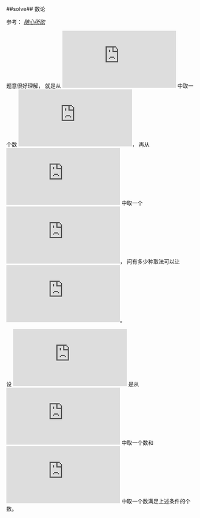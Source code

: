 ﻿##solve##
数论

参考： [_随心所欲_][1]

题意很好理解， 就是从 ![$\[a, b\]$][2] 中取一个数 ![$x$][3]， 再从 ![$\[c, d\]$][4] 中取一个 ![$y$][5]， 问有多少种取法可以让 ![$(x + y) \mod p = m$][6]。

设 ![$f(a, b)$][7] 是从 ![$\[0, a\]$][8] 中取一个数和 ![$\[0, b\]$][9] 中取一个数满足上述条件的个数。 

  [1]: http://www.cnblogs.com/xin-hua/p/3553045.html
  [2]: https://latex.codecogs.com/gif.latex?%5Ba,b%5D
  [3]: https://latex.codecogs.com/gif.latex?x
  [4]: https://latex.codecogs.com/gif.latex?%5Bc,d%5D
  [5]: https://latex.codecogs.com/gif.latex?y
  [6]: https://latex.codecogs.com/gif.latex?%28x&plus;y%29%5Cmod&space;p=m
  [7]: https://latex.codecogs.com/gif.latex?f%28a,b%29
  [8]: https://latex.codecogs.com/gif.latex?%5B0,a%5D
  [9]: https://latex.codecogs.com/gif.latex?%5B0,b%5D
